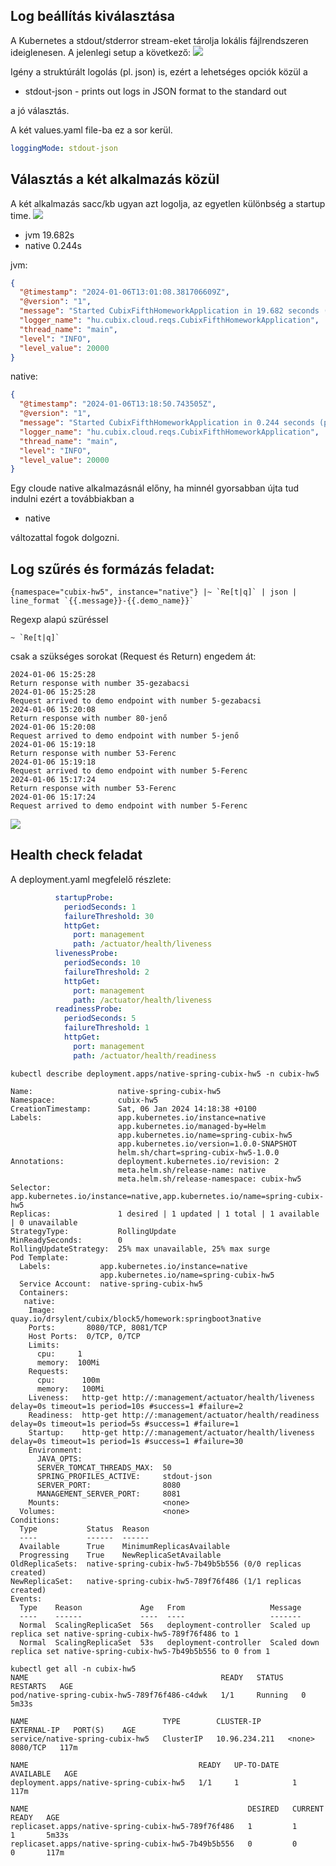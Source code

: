 
## Log beállítás kiválasztása

A Kubernetes a stdout/stderror stream-eket tárolja lokális fájlrendszeren ideiglenesen.
A jelenlegi setup a következő:
![](loggingarch.PNG)

Igény a struktúrált logolás (pl. json) is, ezért a lehetséges opciók közül a 
- 	stdout-json - prints out logs in JSON format to the standard out

a jó választás.

A két values.yaml file-ba ez a sor kerül.

```yaml
loggingMode: stdout-json
```

## Választás a két alkalmazás közül

A két alkalmazás sacc/kb ugyan azt logolja, az egyetlen különbség a startup time.
![](startup-logs.png)

- jvm 19.682s
- native 0.244s


jvm:

```json	
{
  "@timestamp": "2024-01-06T13:01:08.381706609Z",
  "@version": "1",
  "message": "Started CubixFifthHomeworkApplication in 19.682 seconds (process running for 21.21)",
  "logger_name": "hu.cubix.cloud.reqs.CubixFifthHomeworkApplication",
  "thread_name": "main",
  "level": "INFO",
  "level_value": 20000
}
```
native:
```json
{
  "@timestamp": "2024-01-06T13:18:50.743505Z",
  "@version": "1",
  "message": "Started CubixFifthHomeworkApplication in 0.244 seconds (process running for 0.255)",
  "logger_name": "hu.cubix.cloud.reqs.CubixFifthHomeworkApplication",
  "thread_name": "main",
  "level": "INFO",
  "level_value": 20000
}
```

Egy cloude native alkalmazásnál előny, ha minnél gyorsabban újta tud indulni ezért a továbbiakban a 

- native

változattal fogok dolgozni.


## Log szűrés és formázás feladat:


```
{namespace="cubix-hw5", instance="native"} |~ `Re[t|q]` | json | line_format `{{.message}}-{{.demo_name}}`
```
Regexp alapú szüréssel 
```
~ `Re[t|q]`
```
csak a szükséges sorokat (Request és Return) engedem át:

```
2024-01-06 15:25:28	
Return response with number 35-gezabacsi
2024-01-06 15:25:28	
Request arrived to demo endpoint with number 5-gezabacsi
2024-01-06 15:20:08	
Return response with number 80-jenő
2024-01-06 15:20:08	
Request arrived to demo endpoint with number 5-jenő
2024-01-06 15:19:18	
Return response with number 53-Ferenc
2024-01-06 15:19:18	
Request arrived to demo endpoint with number 5-Ferenc
2024-01-06 15:17:24	
Return response with number 53-Ferenc
2024-01-06 15:17:24	
Request arrived to demo endpoint with number 5-Ferenc
```
![](logfilter.PNG)

## Health check feladat

A deployment.yaml megfelelő részlete:

```yaml
          startupProbe:
            periodSeconds: 1
            failureThreshold: 30
            httpGet:
              port: management
              path: /actuator/health/liveness
          livenessProbe:
            periodSeconds: 10
            failureThreshold: 2
            httpGet:
              port: management
              path: /actuator/health/liveness
          readinessProbe:
            periodSeconds: 5
            failureThreshold: 1
            httpGet:
              port: management
              path: /actuator/health/readiness
```

```
kubectl describe deployment.apps/native-spring-cubix-hw5 -n cubix-hw5

Name:                   native-spring-cubix-hw5
Namespace:              cubix-hw5
CreationTimestamp:      Sat, 06 Jan 2024 14:18:38 +0100
Labels:                 app.kubernetes.io/instance=native
                        app.kubernetes.io/managed-by=Helm
                        app.kubernetes.io/name=spring-cubix-hw5
                        app.kubernetes.io/version=1.0.0-SNAPSHOT
                        helm.sh/chart=spring-cubix-hw5-1.0.0
Annotations:            deployment.kubernetes.io/revision: 2
                        meta.helm.sh/release-name: native
                        meta.helm.sh/release-namespace: cubix-hw5
Selector:               app.kubernetes.io/instance=native,app.kubernetes.io/name=spring-cubix-hw5
Replicas:               1 desired | 1 updated | 1 total | 1 available | 0 unavailable
StrategyType:           RollingUpdate
MinReadySeconds:        0
RollingUpdateStrategy:  25% max unavailable, 25% max surge
Pod Template:
  Labels:           app.kubernetes.io/instance=native
                    app.kubernetes.io/name=spring-cubix-hw5
  Service Account:  native-spring-cubix-hw5
  Containers:
   native:
    Image:       quay.io/drsylent/cubix/block5/homework:springboot3native
    Ports:       8080/TCP, 8081/TCP
    Host Ports:  0/TCP, 0/TCP
    Limits:
      cpu:     1
      memory:  100Mi
    Requests:
      cpu:      100m
      memory:   100Mi
    Liveness:   http-get http://:management/actuator/health/liveness delay=0s timeout=1s period=10s #success=1 #failure=2
    Readiness:  http-get http://:management/actuator/health/readiness delay=0s timeout=1s period=5s #success=1 #failure=1
    Startup:    http-get http://:management/actuator/health/liveness delay=0s timeout=1s period=1s #success=1 #failure=30
    Environment:
      JAVA_OPTS:
      SERVER_TOMCAT_THREADS_MAX:  50
      SPRING_PROFILES_ACTIVE:     stdout-json
      SERVER_PORT:                8080
      MANAGEMENT_SERVER_PORT:     8081
    Mounts:                       <none>
  Volumes:                        <none>
Conditions:
  Type           Status  Reason
  ----           ------  ------
  Available      True    MinimumReplicasAvailable
  Progressing    True    NewReplicaSetAvailable
OldReplicaSets:  native-spring-cubix-hw5-7b49b5b556 (0/0 replicas created)
NewReplicaSet:   native-spring-cubix-hw5-789f76f486 (1/1 replicas created)
Events:
  Type    Reason             Age   From                   Message
  ----    ------             ----  ----                   -------
  Normal  ScalingReplicaSet  56s   deployment-controller  Scaled up replica set native-spring-cubix-hw5-789f76f486 to 1
  Normal  ScalingReplicaSet  53s   deployment-controller  Scaled down replica set native-spring-cubix-hw5-7b49b5b556 to 0 from 1
```
```
kubectl get all -n cubix-hw5
NAME                                           READY   STATUS    RESTARTS   AGE
pod/native-spring-cubix-hw5-789f76f486-c4dwk   1/1     Running   0          5m33s

NAME                              TYPE        CLUSTER-IP      EXTERNAL-IP   PORT(S)    AGE
service/native-spring-cubix-hw5   ClusterIP   10.96.234.211   <none>        8080/TCP   117m

NAME                                      READY   UP-TO-DATE   AVAILABLE   AGE
deployment.apps/native-spring-cubix-hw5   1/1     1            1           117m

NAME                                                 DESIRED   CURRENT   READY   AGE
replicaset.apps/native-spring-cubix-hw5-789f76f486   1         1         1       5m33s
replicaset.apps/native-spring-cubix-hw5-7b49b5b556   0         0         0       117m
```
